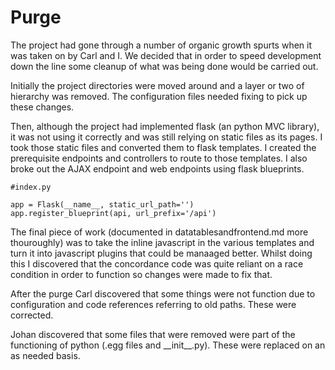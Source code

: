 Purge
=====

The project had gone through a number of organic growth spurts when it was taken on by Carl and I. We decided that in order to speed development down the line some cleanup of what was being done would be carried out.

Initially the project directories were moved around and a layer or two of hierarchy was removed. The configuration files needed fixing to pick up these changes.

Then, although the project had implemented flask (an python MVC library), it was not using it correctly and was still relying on static files as its pages. I took those static files and converted them to flask templates. I created the prerequisite endpoints and controllers to route to those templates. I also broke out the AJAX endpoint and web endpoints using flask blueprints.

```
#index.py

app = Flask(__name__, static_url_path='')
app.register_blueprint(api, url_prefix='/api')
```

The final piece of work (documented in datatablesandfrontend.md more thouroughly) was to take the inline javascript in the various templates and turn it into javascript plugins that could be manaaged better. Whilst doing this I discovered that the concordance code was quite reliant on a race condition in order to function so changes were made to fix that.

After the purge Carl discovered that some things were not function due to configuration and code references referring to old paths. These were corrected.

Johan discovered that some files that were removed were part of the functioning of python (.egg files and \_\_init\_\_.py). These were replaced on an as needed basis.
